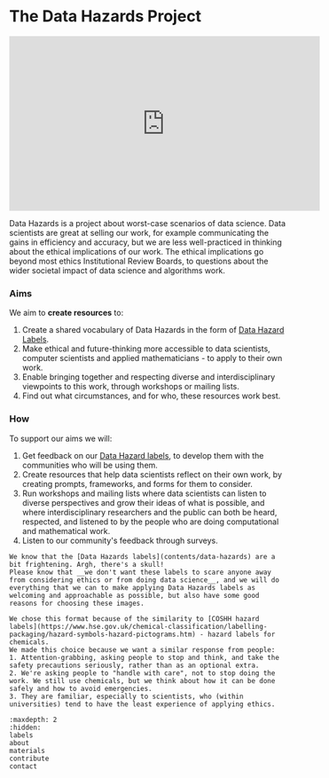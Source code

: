 
# The Data Hazards Project

[//]: # (TODO: Include all alt text)

<!---
```{image} images/title-image.png
:alt: Data Hazard warning signs labelled algorithmic decision-making, ranking people, difficult to understand.
```
--->
<div style="text-align: center">
<iframe width="560" height="315" src="https://www.youtube-nocookie.com/embed/26fNnar4JvY?controls=0" title="YouTube video player" frameborder="0" allow="accelerometer; autoplay; clipboard-write; encrypted-media; gyroscope; picture-in-picture; web-share" allowfullscreen></iframe>
</div>



Data Hazards is a project about worst-case scenarios of data science. 
Data scientists are great at selling our work, for example communicating the gains in efficiency and accuracy, but we are less well-practiced in thinking about the ethical implications of our work. 
The ethical implications go beyond most ethics Institutional Review Boards, to questions about the wider societal impact of data science and algorithms work.

### Aims
We aim to __create resources__ to:
1. Create a shared vocabulary of Data Hazards in the form of [Data Hazard Labels](contents/data-hazards).
2. Make ethical and future-thinking more accessible to data scientists, computer scientists and applied mathematicians - to apply to their own work.
3. Enable bringing together and respecting diverse and interdisciplinary viewpoints to this work, through workshops or mailing lists.
4. Find out what circumstances, and for who, these resources work best.

### How
To support our aims we will:
1. Get feedback on our [Data Hazard labels](contents/data-hazards), to develop them with the communities who will be using them.
2. Create resources that help data scientists reflect on their own work, by creating prompts, frameworks, and forms for them to consider.
3. Run workshops and mailing lists where data scientists can listen to diverse perspectives and grow their ideas of what is possible, and where interdisciplinary researchers and the public can both be heard, respected, and listened to by the people who are doing computational and mathematical work.
4. Listen to our community's feedback through surveys.

```{admonition} Why are the Hazard Labels so scary-looking?
We know that the [Data Hazards labels](contents/data-hazards) are a bit frightening. Argh, there's a skull!
Please know that __we don't want these labels to scare anyone away from considering ethics or from doing data science__, and we will do everything that we can to make applying Data Hazards labels as welcoming and approachable as possible, but also have some good reasons for choosing these images.
   
We chose this format because of the similarity to [COSHH hazard labels](https://www.hse.gov.uk/chemical-classification/labelling-packaging/hazard-symbols-hazard-pictograms.htm) - hazard labels for chemicals.
We made this choice because we want a similar response from people:
1. Attention-grabbing, asking people to stop and think, and take the safety precautions seriously, rather than as an optional extra.
2. We're asking people to "handle with care", not to stop doing the work. We still use chemicals, but we think about how it can be done safely and how to avoid emergencies.
3. They are familiar, especially to scientists, who (within universities) tend to have the least experience of applying ethics.

```

```{toctree}
:maxdepth: 2
:hidden:
labels
about
materials
contribute
contact
```

<!--
Feel free to re-add later and uncomment any relevant bits of the events page:
contents/events
-->
